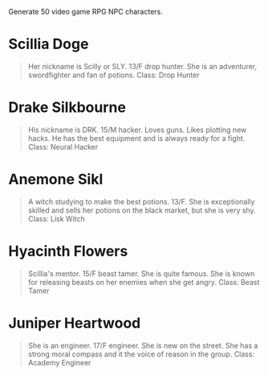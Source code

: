 Generate 50 video game RPG NPC characters.

# Scillia Doge
> Her nickname is Scilly or SLY. 13/F drop hunter. She is an adventurer, swordfighter and fan of potions.
Class: Drop Hunter

# Drake Silkbourne
> His nickname is DRK. 15/M hacker. Loves guns. Likes plotting new hacks. He has the best equipment and is always ready for a fight.
Class: Neural Hacker

# Anemone Sikl
> A witch studying to make the best potions. 13/F. She is exceptionally skilled and sells her potions on the black market, but she is very shy.
Class: Lisk Witch

# Hyacinth Flowers
> Scillia's mentor. 15/F beast tamer. She is quite famous. She is known for releasing beasts on her enemies when she get angry.
Class: Beast Tamer

# Juniper Heartwood
> She is an engineer. 17/F engineer. She is new on the street. She has a strong moral compass and it the voice of reason in the group.
Class: Academy Engineer